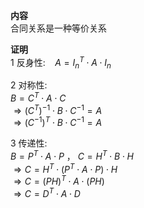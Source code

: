 **内容**    
合同关系是一种等价关系    
    
**证明**    
1 反身性: $\enspace$   $A=I_n^T\cdot A\cdot I_n$     
    
2 对称性:    
   $B=C^T\cdot A\cdot C$     
   $\Rightarrow (C^T)^{-1}\cdot B\cdot C^{-1}=A$     
   $\Rightarrow (C^{-1})^T\cdot B\cdot C^{-1}=A$     
    
3 传递性:    
   $B=P^T\cdot A\cdot P$ ， $C=H^T\cdot B\cdot H$     
   $\Rightarrow C=H^T\cdot(P^T\cdot A\cdot P)\cdot H$     
   $\Rightarrow C=(PH)^T\cdot A\cdot(PH)$     
   $\Rightarrow C=D^T\cdot A\cdot D$     
    
